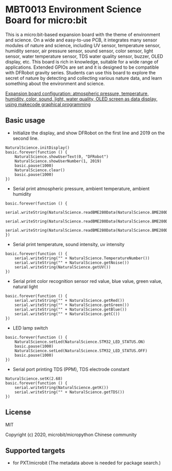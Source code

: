 # MBT0013 Environment Science Board for micro:bit

This is a micro:bit-based expansion board with the theme of environment and science. On a wide and easy-to-use PCB, it integrates many sensor modules of nature and science, including UV sensor, temperature sensor, humidity sensor, air pressure sensor, sound sensor, color sensor, light sensor, water temperature sensor, TDS water quality sensor, buzzer, OLED display, etc.
This board is rich in knowledge, suitable for a wide range of applications. Extended GPIOs are set and it is designed to be compatible with DFRobot gravity series.
Students can use this board to explore the secret of nature by detecting and collecting various nature data, and learn something about the environment and science. 

[Expansion board configuration: atmospheric pressure, temperature, humidity, color, sound, light, water quality, OLED screen as data display, using makecode graphical programming](https://www.dfrobot.com/product-1948.html?search=MBT0013&description=true)


## Basic usage

* Initialize the display, and show DFRobot on the first line and 2019 on the second line.

```blocks
NaturalScience.initDisplay()
basic.forever(function () {
    NaturalScience.showUserText(0, "DFRobot")
    NaturalScience.showUserNumber(1, 2019)
    basic.pause(1000)
    NaturalScience.clear()
    basic.pause(1000)
})
```

* Serial print atmospheric pressure, ambient temperature, ambient humidity

```blocks
basic.forever(function () {
    serial.writeString(NaturalScience.readBME280Data(NaturalScience.BME280Data.Pressure))
    serial.writeString(NaturalScience.readBME280Data(NaturalScience.BME280Data.Temperature))
    serial.writeString(NaturalScience.readBME280Data(NaturalScience.BME280Data.Humidity))
})

```

* Serial print temperature, sound intensity, uv intensity
```blocks
basic.forever(function () {
    serial.writeString("" + NaturalScience.TemperatureNumber())
    serial.writeString("" + NaturalScience.getNoise())
    serial.writeString(NaturalScience.getUV())
})
```

* Serial print color recognition sensor red value, blue value, green value, natural light

```blocks
basic.forever(function () {
    serial.writeString("" + NaturalScience.getRed())
    serial.writeString("" + NaturalScience.getGreen())
    serial.writeString("" + NaturalScience.getBlue())
    serial.writeString("" + NaturalScience.getC())
})
```

* LED lamp switch

```blocks
basic.forever(function () {
    NaturalScience.setLed(NaturalScience.STM32_LED_STATUS.ON)
    basic.pause(1000)
    NaturalScience.setLed(NaturalScience.STM32_LED_STATUS.OFF)
    basic.pause(1000)
})
```

* Serial port printing TDS (PPM), TDS electrode constant

```blocks
NaturalScience.setK(2.68)
basic.forever(function () {
    serial.writeString(NaturalScience.getK())
    serial.writeString("" + NaturalScience.getTDS())
})
```

## License

MIT

Copyright (c) 2020, microbit/micropython Chinese community  


## Supported targets

* for PXT/microbit
(The metadata above is needed for package search.)

